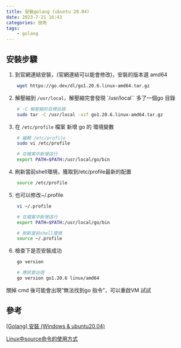 ```yaml
---
title: 安裝golang (ubuntu 20.04)
date: 2023-7-21 16:43
categories: 技術
tags:
    - golang
---
```


## 安裝步驟

1. 到官網連結安裝，(官網連結可以能會修改)，安裝的版本選 amd64

```bash
    wget https://go.dev/dl/go1.20.6.linux-amd64.tar.gz
```

2. 解壓縮到 `/usr/local`，解壓縮完會發現  `/usr/local`` 多了一個go 目錄

```bash
    # -C 解壓縮的目標目錄
    sudo tar -C /usr/local -xzf go1.20.6.linux-amd64.tar.gz
```

3. 在 `/etc/profile` 檔案 新增 go 的 環境變數

```bash
    # 編輯 /etc/profile
    sudo vi /etc/profile

    # 在檔案中新增這行
    export PATH=$PATH:/usr/local/go/bin 
```

4. 刷新當前shell環境，獲取到/etc/profile最新的配置

```bash
    source /etc/profile
```

5. 也可以修改~/.profile

```bash
    vi ~/.profile

    # 在檔案中新增這行
    export PATH=$PATH:/usr/local/go/bin 

    # 刷新當前shell環境
    source ~/.profile
```

6. 檢查下是否安裝成功
```bash
    go version

    # 應該會出現
    go version go1.20.6 linux/amd64
```

關掉 cmd 後可能會出現”無法找到go 指令”，可以重啟VM 試試

## 參考
[[Golang] 安裝 (Windows & ubuntu20.04)](https://quietbo.com/2022/07/21/golang-%E5%AE%89%E8%A3%9D-windows-ubuntu20-04/)

[Linux中source命令的使用方式](https://www.linuxprobe.com/linux-source-useful.html)